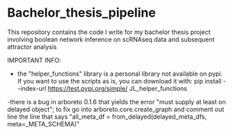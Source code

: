 # Bachelor\_thesis\_pipeline

This repository contains the code I write for my bachelor thesis project involving boolean network inference on scRNAseq data and subsequent attractor analysis

IMPORTANT INFO: 
- the  "helper\_functions" library is a personal library not available on pypi. If you want to use the scripts as is, you can download it with:
	pip install --index-url https://test.pypi.org/simple/ JL\_helper\_functions

-there is a bug in arboreto 0.1.6 that yields the error "must supply at least on delayed object"; to fix go into arboreto.core.create\_graph and comment out line the line that says "all\_meta\_df = from\_delayed(delayed\_meta\_dfs, meta=\_META\_SCHEMA)"


